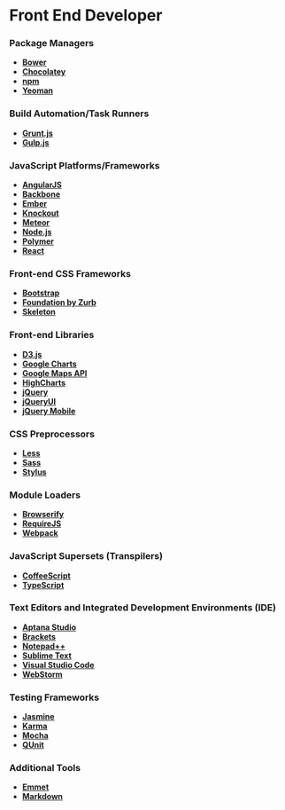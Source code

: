 # Front End Developer

### Package Managers

- **<a href="http://bower.io/" target="_blank" title="Bower">Bower</a>**
- **<a href="https://chocolatey.org/" target="_blank" title="Chocolatey">Chocolatey</a>**
- **<a href="https://www.npmjs.com/" target="_blank" title="npm">npm</a>**
- **<a href="http://yeoman.io/" target="_blank" title="Yeoman">Yeoman</a>**

### Build Automation/Task Runners

- **<a href="http://gruntjs.com/" target="_blank" title="Grunt">Grunt.js</a>**
- **<a href="http://gulpjs.com/" target="_blank" title="Gulp">Gulp.js</a>** 

### JavaScript Platforms/Frameworks

- **<a href="https://angularjs.org/" target="_blank" title="AngularJS">AngularJS</a>**
- **<a href="http://backbonejs.org/" target="_blank" title="Backbone">Backbone</a>**
- **<a href="http://emberjs.com/" target="_blank" title="Ember">Ember</a>**
- **<a href="http://knockoutjs.com/" target="_blank" title="Knockout">Knockout</a>**
- **<a href="https://www.meteor.com/" target="_blank" title="Meteor">Meteor</a>**
- **<a href="https://nodejs.org/" target="_blank" title="Node">Node.js</a>**
- **<a href="https://www.polymer-project.org/1.0/" target="_blank" title="Polymer">Polymer</a>**
- **<a href="http://facebook.github.io/react/" target="_blank" title="React">React</a>**

### Front-end CSS Frameworks

- **<a href="http://getbootstrap.com/" target="_blank" title="Bootstrap">Bootstrap</a>**
- **<a href="http://foundation.zurb.com/" target="_blank" title="Foundation">Foundation by Zurb</a>**
- **<a href="http://getskeleton.com/" target="_blank" title="Skeleton">Skeleton</a>**
    
### Front-end Libraries

- **<a href="https://d3js.org/" target="_blank" title="D3.js">D3.js</a>**
- **<a href="https://developers.google.com/chart/" target="_blank" title="Google Charts">Google Charts</a>**
- **<a href="https://developers.google.com/maps/" target="_blank" title="Google Maps API">Google Maps API</a>**
- **<a href="http://www.highcharts.com/" target="_blank" title="HighCharts">HighCharts</a>**
- **<a href="https://jquery.com/" target="_blank" title="jQuery">jQuery</a>**
- **<a href="https://jqueryui.com/" target="_blank" title="jQueryUI">jQueryUI</a>**
- **<a href="http://jquerymobile.com/" target="_blank" title="">jQuery Mobile</a>**
     
### CSS Preprocessors

- **<a href="http://lesscss.org/" target="_blank" title="Less">Less</a>**
- **<a href="http://sass-lang.com/" target="_blank" title="Sass">Sass</a>**
- **<a href="https://learnboost.github.io/stylus/" target="_blank" title="Stylus">Stylus</a>**

### Module Loaders
- **<a href="http://browserify.org/" target="_blank" title="Browserify">Browserify</a>**
- **<a href="http://requirejs.org/" target="_blank" title="RequireJS">RequireJS</a>**
- **<a href="https://webpack.github.io/" target="_blank" title="Webpack">Webpack</a>**

### JavaScript Supersets (Transpilers)

- **<a href="http://coffeescript.org/" target="_blank" title="CoffeeScript">CoffeeScript</a>**
- **<a href="http://www.typescriptlang.org/" target="_blank" title="TypeScript">TypeScript</a>**

### Text Editors and Integrated Development Environments (IDE)

- **<a href="http://www.aptana.com/" target="_blank" title="Aptana Studio">Aptana Studio</a>**
- **<a href="http://brackets.io/" target="_blank" title="Brackets">Brackets</a>**
- **<a href="https://notepad-plus-plus.org/" target="_blank">Notepad++</a>**
- **<a href="http://www.sublimetext.com/" target="_blank" title="Sublime">Sublime Text</a>**
- **<a href="https://code.visualstudio.com/" target="_blank" title="Visual Studio Code">Visual Studio Code</a>**
- **<a href="https://www.jetbrains.com/webstorm/" target="_blank" title="WebStorm">WebStorm</a>**


### Testing Frameworks

- **<a href="http://jasmine.github.io/" target="_blank" title="Jasmine">Jasmine</a>**
- **<a href="http://karma-runner.github.io/0.13/index.html" target="_blank" title="Karma">Karma</a>**
- **<a href="https://mochajs.org/" target="_blank" title="Mocha">Mocha</a>**
- **<a href="https://qunitjs.com/" target="_blank" title="QUnit">QUnit</a>**

### Additional Tools

- **<a href="http://emmet.io/" target="_blank" title="Emmet">Emmet</a>**
- **<a href="http://daringfireball.net/projects/markdown/" target="_blank" title="Markdown">Markdown</a>**


